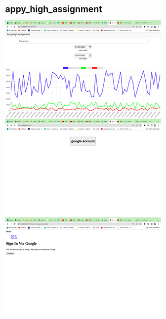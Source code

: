 # appy_high_assignment
![img2](https://github.com/sid030599/appy_high_assignment/blob/main/Screenshot%202022-07-20%20at%201.27.06%20AM.png)
![img](https://github.com/sid030599/appy_high_assignment/blob/main/Screenshot%202022-07-20%20at%201.23.56%20AM.png)
![img3](https://github.com/sid030599/appy_high_assignment/blob/main/Screenshot%202022-07-20%20at%201.24.04%20AM.png)
